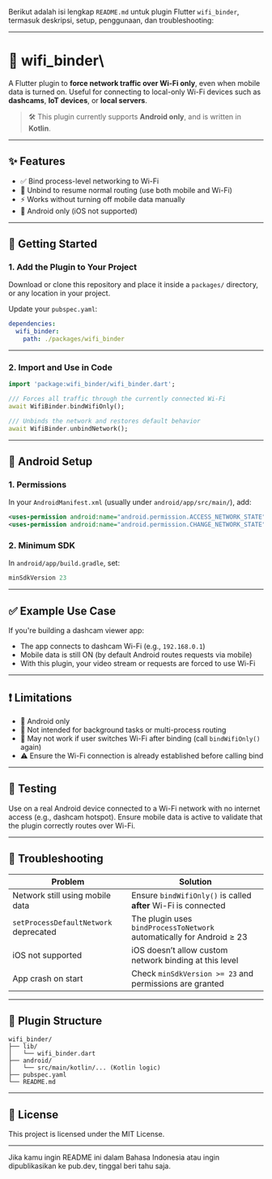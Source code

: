 Berikut adalah isi lengkap `README.md` untuk plugin Flutter `wifi_binder`, termasuk deskripsi, setup, penggunaan, dan troubleshooting:

---

# 📶 wifi\_binder\

A Flutter plugin to **force network traffic over Wi-Fi only**, even when mobile data is turned on. Useful for connecting to local-only Wi-Fi devices such as **dashcams**, **IoT devices**, or **local servers**.

> 🛠 This plugin currently supports **Android only**, and is written in **Kotlin**.

---

## ✨ Features

* ✅ Bind process-level networking to Wi-Fi
* 🔄 Unbind to resume normal routing (use both mobile and Wi-Fi)
* ⚡ Works without turning off mobile data manually
* 🛑 Android only (iOS not supported)

---

## 🚀 Getting Started

### 1. Add the Plugin to Your Project

Download or clone this repository and place it inside a `packages/` directory, or any location in your project.

Update your `pubspec.yaml`:

```yaml
dependencies:
  wifi_binder:
    path: ./packages/wifi_binder
```

---

### 2. Import and Use in Code

```dart
import 'package:wifi_binder/wifi_binder.dart';

/// Forces all traffic through the currently connected Wi-Fi
await WifiBinder.bindWifiOnly();

/// Unbinds the network and restores default behavior
await WifiBinder.unbindNetwork();
```

---

## 📱 Android Setup

### 1. Permissions

In your `AndroidManifest.xml` (usually under `android/app/src/main/`), add:

```xml
<uses-permission android:name="android.permission.ACCESS_NETWORK_STATE"/>
<uses-permission android:name="android.permission.CHANGE_NETWORK_STATE"/>
```

### 2. Minimum SDK

In `android/app/build.gradle`, set:

```gradle
minSdkVersion 23
```

---

## ✅ Example Use Case

If you're building a dashcam viewer app:

* The app connects to dashcam Wi-Fi (e.g., `192.168.0.1`)
* Mobile data is still ON (by default Android routes requests via mobile)
* With this plugin, your video stream or requests are forced to use Wi-Fi

---

## ❗ Limitations

* 🔸 Android only
* 🔸 Not intended for background tasks or multi-process routing
* 🔸 May not work if user switches Wi-Fi after binding (call `bindWifiOnly()` again)
* ⚠️ Ensure the Wi-Fi connection is already established before calling bind

---

## 🧪 Testing

Use on a real Android device connected to a Wi-Fi network with no internet access (e.g., dashcam hotspot). Ensure mobile data is active to validate that the plugin correctly routes over Wi-Fi.

---

## 🔧 Troubleshooting

| Problem                               | Solution                                                              |
| ------------------------------------- | --------------------------------------------------------------------- |
| Network still using mobile data       | Ensure `bindWifiOnly()` is called **after** Wi-Fi is connected        |
| `setProcessDefaultNetwork` deprecated | The plugin uses `bindProcessToNetwork` automatically for Android ≥ 23 |
| iOS not supported                     | iOS doesn’t allow custom network binding at this level                |
| App crash on start                    | Check `minSdkVersion >= 23` and permissions are granted               |

---

## 📂 Plugin Structure

```
wifi_binder/
├── lib/
│   └── wifi_binder.dart
├── android/
│   └── src/main/kotlin/... (Kotlin logic)
├── pubspec.yaml
└── README.md
```

---

## 📜 License

This project is licensed under the MIT License.

---

Jika kamu ingin README ini dalam Bahasa Indonesia atau ingin dipublikasikan ke pub.dev, tinggal beri tahu saja.


